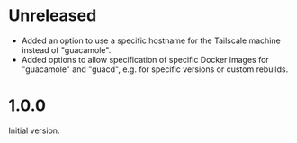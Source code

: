 # Unreleased

- Added an option to use a specific hostname for the Tailscale machine instead of "guacamole".
- Added options to allow specification of specific Docker images for "guacamole" and "guacd", e.g. for specific versions or custom rebuilds.

# 1.0.0

Initial version.
